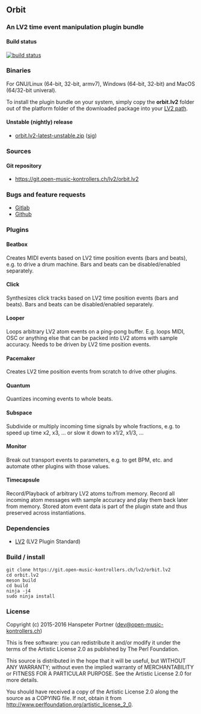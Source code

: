 ## Orbit

### An LV2 time event manipulation plugin bundle

#### Build status

[![build status](https://gitlab.com/OpenMusicKontrollers/orbit.lv2/badges/master/build.svg)](https://gitlab.com/OpenMusicKontrollers/orbit.lv2/commits/master)

### Binaries

For GNU/Linux (64-bit, 32-bit, armv7), Windows (64-bit, 32-bit) and MacOS
(64/32-bit univeral).

To install the plugin bundle on your system, simply copy the __orbit.lv2__
folder out of the platform folder of the downloaded package into your
[LV2 path](http://lv2plug.in/pages/filesystem-hierarchy-standard.html).

<!--
#### Stable release

* [orbit.lv2-0.16.0.zip](https://dl.open-music-kontrollers.ch/orbit.lv2/stable/orbit.lv2-0.16.0.zip) ([sig](https://dl.open-music-kontrollers.ch/orbit.lv2/stable/orbit.lv2-0.16.0.zip.sig))
-->

#### Unstable (nightly) release

* [orbit.lv2-latest-unstable.zip](https://dl.open-music-kontrollers.ch/orbit.lv2/unstable/orbit.lv2-latest-unstable.zip) ([sig](https://dl.open-music-kontrollers.ch/orbit.lv2/unstable/orbit.lv2-latest-unstable.zip.sig))

### Sources

<!--
#### Stable release

* [orbit.lv2-0.16.0.tar.xz](https://git.open-music-kontrollers.ch/lv2/orbit.lv2/snapshot/orbit.lv2-0.16.0.tar.xz)
-->

#### Git repository

* <https://git.open-music-kontrollers.ch/lv2/orbit.lv2>

<!--
### Packages

* [ArchLinux](https://www.archlinux.org/packages/community/x86_64/orbit.lv2/)
-->

### Bugs and feature requests

* [Gitlab](https://gitlab.com/OpenMusicKontrollers/orbit.lv2)
* [Github](https://github.com/OpenMusicKontrollers/orbit.lv2)

### Plugins

#### Beatbox

Creates MIDI events based on LV2 time position events (bars and beats),
e.g. to drive a drum machine. Bars and beats can be disabled/enabled
separately.

#### Click
	
Synthesizes click tracks based on LV2 time position events (bars and beats).
Bars and beats can be disabled/enabled separately.

#### Looper

Loops arbitrary LV2 atom events on a ping-pong buffer. E.g. loops MIDI,
OSC or anything else that can be packed into LV2 atoms with sample
accuracy. Needs to be driven by LV2 time position events.

#### Pacemaker

Creates LV2 time position events from scratch to drive other plugins.

#### Quantum

Quantizes incoming events to whole beats.

#### Subspace
	
Subdivide or multiply incoming time signals by whole fractions, e.g. to
speed up time x2, x3, ... or slow it down to x1/2, x1/3, ...

#### Monitor

Break out transport events to parameters, e.g. to get BPM, etc. and automate
other plugins with those values.

#### Timecapsule
	
Record/Playback of arbitrary LV2 atoms to/from memory. Record all incoming atom
messages with sample accuracy and play them back later from memory. Stored atom
event data is part of the plugin state and thus preserved across instantiations.

### Dependencies

* [LV2](http://lv2plug.in) (LV2 Plugin Standard)

### Build / install

	git clone https://git.open-music-kontrollers.ch/lv2/orbit.lv2
	cd orbit.lv2
	meson build
	cd build
	ninja -j4
	sudo ninja install

### License

Copyright (c) 2015-2016 Hanspeter Portner (dev@open-music-kontrollers.ch)

This is free software: you can redistribute it and/or modify
it under the terms of the Artistic License 2.0 as published by
The Perl Foundation.

This source is distributed in the hope that it will be useful,
but WITHOUT ANY WARRANTY; without even the implied warranty of
MERCHANTABILITY or FITNESS FOR A PARTICULAR PURPOSE. See the
Artistic License 2.0 for more details.

You should have received a copy of the Artistic License 2.0
along the source as a COPYING file. If not, obtain it from
<http://www.perlfoundation.org/artistic_license_2_0>.
